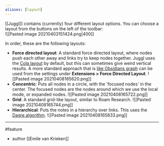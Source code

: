 ```yaml
---
aliases: [layout]
---
```


[[Juggl]] contains (currently) four different layout options. You can choose a layout from the buttons on the left of the toolbar:  
![[Pasted image 20210403151424.png|400]]

In order, these are the following layouts:

- **Force directed layout**: A standard force directed layout, where nodes push each other away and links try to keep nodes together. Juggl uses the [Cola layout](https://github.com/cytoscape/cytoscape.js-cola) by default, but this can sometimes give weird vertical results. A more standard approach that is [like Obsidians graph](https://github.com/shichuanpo/cytoscape.js-d3-force) can be used from the settings under **Extensions > Force Directed Layout**. ![[Pasted image 20210408165620.png]]
- **Concentric**: Puts all nodes in a circle, with the 'focused nodes' in the center. The focused nodes are the nodes around which we use the local mode, or expanded nodes. ![[Pasted image 20210408165722.png]]
- **Grid**: A standard grid-like layout, similar to Roam Research. ![[Pasted image 20210408165744.png]]
- **Hierarchical**: Puts the notes in a hierarchy over links. This uses the [Dagre algorithm](https://github.com/cytoscape/cytoscape.js-dagre). ![[Pasted image 20210408165833.png]]


--- 
#feature
- author [[Emile van Krieken]]